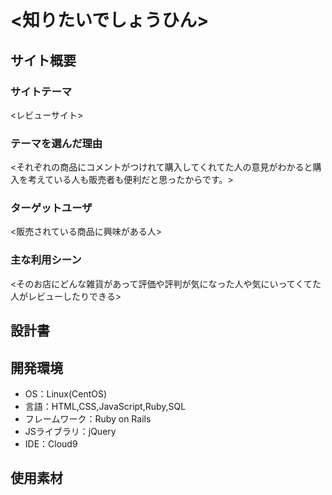 # <知りたいでしょうひん>

## サイト概要
### サイトテーマ
<レビューサイト>

### テーマを選んだ理由
<それぞれの商品にコメントがつけれて購入してくれてた人の意見がわかると購入を考えている人も販売者も便利だと思ったからです。>

### ターゲットユーザ
<販売されている商品に興味がある人>

### 主な利用シーン
<そのお店にどんな雑貨があって評価や評判が気になった人や気にいってくてた人がレビューしたりできる>

## 設計書


## 開発環境
- OS：Linux(CentOS)
- 言語：HTML,CSS,JavaScript,Ruby,SQL
- フレームワーク：Ruby on Rails
- JSライブラリ：jQuery
- IDE：Cloud9

## 使用素材
